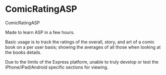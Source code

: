 ComicRatingASP
==============

ComicRatingASP

Made to learn ASP in a few hours.

Basic usage is to track the ratings of the overall, story, and art of a comic book on a per user basis; showing the averages of all those when looking at the books details.

Due to the limits of the Express platform, unable to truly develop or test the iPhone/iPad/Android specific sections for viewing.